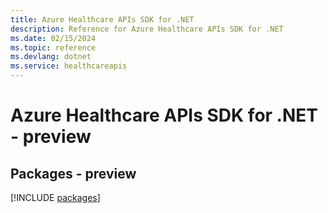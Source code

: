 ```yaml
---
title: Azure Healthcare APIs SDK for .NET
description: Reference for Azure Healthcare APIs SDK for .NET
ms.date: 02/15/2024
ms.topic: reference
ms.devlang: dotnet
ms.service: healthcareapis
---
```

# Azure Healthcare APIs SDK for .NET - preview
## Packages - preview
[!INCLUDE [packages](healthcare-apis-index.md)]